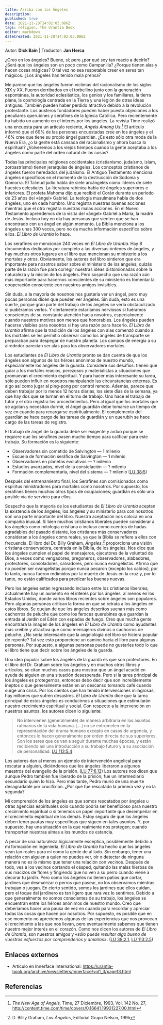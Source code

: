 ```yaml
---
title: Arriba con los Ángeles
description: 
published: true
date: 2021-11-28T14:02:03.086Z
tags: religion, The Urantia Book
editor: markdown
dateCreated: 2021-11-28T14:02:03.086Z
---
```


Autor: **Dick Bain** | Traductor: **Jan Herca**

¿Creo en los ángeles? Bueno, sí; pero ¿por qué soy tan reacio a decirlo? ¿Será que los ángeles son un poco como Campanilla? ¿Porque tienen alas y hacen cosas mágicas? O tal vez no sea respetable creer en seres tan mágicos. ¿Los ángeles han tenido mala prensa?

Me parece que los ángeles fueron víctimas del racionalismo de los siglos XIX y XX. Fueron derribados en el torbellino junto con la generación espontánea, la autoridad eclesiástica, los genios y los familiares, la tierra plana, la cosmología centrada en la Tierra y una legión de otras ideas antiguas. También pueden haber perdido atractivo debido a la revolución protestante. Los austeros fundadores pueden haber puesto objeciones a los peculiares querubines y serafines de la Iglesia Católica. Pero recientemente ha habido un aumento en el interés por los ángeles. La revista Time realizó una encuesta para un artículo reciente, _Angels Among Us_.[^1] El artículo informó que el 69% de las personas encuestadas cree en los ángeles y el 46% cree que tiene su propio ángel guardián. ¿Es esto sólo otra moda de la Nueva Era, ¿o la gente está cansada del racionalismo y ahora busca lo espiritual? ¿Volveremos a los viejos tiempos cuando la gente aceptaba a los ángeles como parte del orden natural de las cosas?

Todas las principales religiones occidentales (cristianismo, judaísmo, islam, zoroastrismo) tienen jerarquías de ángeles. Los conceptos cristianos de ángeles fueron heredados del judaísmo. El Antiguo Testamento menciona ángeles específicos en el momento de la destrucción de Sodoma y Gomorra. El Talmud judío habla de siete arcángeles como líderes de siete huestes celestiales. La literatura rabínica habla de ángeles superiores e inferiores. El profeta Mahoma dijo que recibió el Corán durante un período de 23 años del «ángel» Gabriel. La teología musulmana habla de dos ángeles, uno en cada hombro. Uno registra nuestras buenas acciones mientras que el otro registra nuestras malas acciones. En el Nuevo Testamento aprendemos de la visita del «ángel» Gabriel a María, la madre de Jesús. Incluso hoy en día hay personas que sienten que se han encontrado con un ángel en algún momento. La Biblia menciona a los ángeles unas 300 veces, pero no da mucha información específica sobre ellos. _El Libro de Urantia_ lo hace.

Los serafines se mencionan 240 veces en _El Libro de Urantia_. Hay 8 documentos dedicados por completo a las diversas órdenes de ángeles, y hay muchos otros lugares en el libro que mencionan su ministerio a los mortales y otros. Obviamente, los autores del libro sintieron que era importante para nosotros saber sobre el ministerio de los ángeles; quizás parte de la razón fue para corregir nuestras ideas distorsionadas sobre la naturaleza y la misión de los ángeles. Pero sospecho que una razón aún más importante para hacernos conscientes de su ministerio es fomentar la cooperación consciente con nuestros amigos invisibles.

Sin duda, a la mayoría de nosotros nos gustaría ver un ángel, pero muy pocas personas dicen que pueden ver ángeles. Sin duda, esto es una suerte, porque gran parte del trabajo de los ángeles se vería obstaculizado si pudiéramos verlos. Y ciertamente estaríamos nerviosos si fuéramos conscientes de su constante atención hacia nosotros, especialmente cuando nuestros motivos son menos que honorables. Los ángeles pueden hacerse visibles para nosotros si hay una razón para hacerlo. _El Libro de Urantia_ afirma que la tradición de los ángeles con alas comenzó cuando a los mortales se les permitió observar cómo los ángeles de transporte se preparaban para despegar de nuestro planeta. Los campos de energía a su alrededor parecían ser alas para los observadores mortales.

Los estudiantes de _El Libro de Urantia_ pronto se dan cuenta de que los ángeles son algunos de los héroes anónimos de nuestro mundo, especialmente los ángeles de la guarda. Considere sus desafíos: tienen que guiar a los mortales reacios, perezosos y materialistas a situaciones que promuevan el crecimiento espiritual. Y para hacer más interesante su tarea, sólo pueden influir en nosotros manipulando las circunstancias externas. Es algo así como jugar al ping-pong por control remoto. Además, parece que deben trabajar por lo menos 12 horas diarias, los siete días de la semana, ya que hay dos que se turnan en el turno de trabajo. Uno hace el trabajo de tutor y el otro registra los procedimientos. Pero al igual que los mortales que se agotan y necesitan dormir, el ángel guardián debe tomarse un tiempo de vez en cuando para recargarse espiritualmente. El complemento del guardián se hace cargo de las tareas de guardián y un querubín se hace cargo de las tareas de registro.

El trabajo de ángel de la guarda debe ser exigente y arduo porque se requiere que los serafines pasen mucho tiempo para calificar para este trabajo. Su formación es la siguiente:
* Observadores sin cometido de Salvington — 1 milenio
* Escuela de formación seráfica de Salvington — 1 milenio
* Observadores en planetas evolutivos — ? milenio
* Estudios avanzados, nivel de la constelación — ? milenio
* Formación complementaria, nivel del sistema — ? milenio ([LU 38:5](/es/The_Urantia_Book/38#p5))

Después del entrenamiento final, los Serafines son comisionados como espíritus ministradores para mortales como nosotros. Por supuesto, los serafines tienen muchos otros tipos de ocupaciones; guardián es sólo una posible vía de servicio para ellos.

Sospecho que la mayoría de los estudiantes de _El Libro de Urantia_ aceptan la existencia de los ángeles; los ángeles y su ministerio para con nosotros son una parte importante del libro. Nuestra aceptación nos coloca en una compañía inusual. Si bien muchos cristianos liberales pueden considerar a los ángeles como mitología cristiana o incluso como cuentos de hadas agradables del pasado distante, los cristianos más conservadores consideran a los ángeles como reales, ya que la Biblia se refiere a ellos con frecuencia. El libro del Dr. Billy Graham, _Ángeles_,[^2] proporciona una visión cristiana conservadora, centrada en la Biblia, de los ángeles. Nos dice que los ángeles cumplen el papel de mensajeros, ejecutores de la voluntad de Dios, a veces como vengadores, pregoneros, observadores, alabadores, protectores, consoladores, salvadores, pero nunca evangelistas. Afirma que no pueden ser evangelistas porque nunca pecaron (excepto los caídos), por lo tanto, nunca fueron redimidos por la muerte de Jesús en la cruz y, por lo tanto, no están calificados para predicar las buenas nuevas.

Pero los ángeles están regresando incluso entre los cristianos liberales; actualmente hay un aumento en el interés por los ángeles, al menos en los Estados Unidos, donde varios libros recientes sobre ángeles son populares. Pero algunas personas critican la forma en que se retrata a los ángeles en estos libros. Se quejan de que los ángeles descritos suenan más como cachorros de peluche que como los feroces querubines que guardan la entrada al Jardín del Edén con espadas de fuego. Creo que mucha gente encontrará la imagen de los ángeles en _El Libro de Urantia_ como ayudantes más creíble y atractiva que como mensajeros divinos o cachorros de peluche. ¿No sería interesante que la angelología del libro se hiciera popular de repente? Tal vez esto proporcione un camino hacia el libro para algunas personas. Por supuesto, a algunas personas puede no gustarles todo lo que el libro tiene que decir sobre los ángeles de la guarda.

Una idea popular sobre los ángeles de la guarda es que son protectores. En el libro del Dr. Graham sobre los ángeles y en muchos otros libros y artículos, se citan muchos casos para mostrar que un ángel acudió en ayuda de alguien en una situación desesperada. Pero si la tarea principal de los ángeles es protegernos, entonces debo decir que son increíblemente ineptos o que generalmente están en un descanso tomando café cuando surge una crisis. Por los cientos que han tenido intervenciones milagrosas, hay millones que sufren desastres. _El Libro de Urantia_ dice que la tarea principal de estos ángeles es conducirnos a situaciones que estimularán nuestro crecimiento espiritual y social. Con respecto a la intervención en nuestros asuntos, los autores dicen lo siguiente: 

> No intervienen (generalmente) de manera arbitraria en los asuntos rutinarios de la vida humana. [...] no se entrometen en la representación del drama humano excepto en casos de urgencia, y entonces lo hacen generalmente por orden directa de sus superiores. Son los seres que os van a seguir durante muchas épocas, y están recibiendo así una introducción a su trabajo futuro y a su asociación de personalidad. [LU 113:5.4](/es/The_Urantia_Book/113#p5_4)

Los autores dan al menos un ejemplo de intervención angelical para rescatar a alguien, diciéndonos que los ángeles liberaron a algunos maestros del evangelio de la prisión. ([LU 77:8.12](/es/The_Urantia_Book/77#p8_12)) Los autores nos dicen que aunque Pedro también fue liberado de la prisión, fue un intermediario secundario quien lo hizo. Pero más tarde, Pedro murió de una muerte desagradable por crucifixión. ¿Por qué fue rescatado la primera vez y no la segunda?

Mi comprensión de los ángeles es que somos rescatados por ángeles u otras agencias espirituales solo cuando podría ser beneficioso para nuestro crecimiento espiritual o si tenemos un papel importante que desempeñar en el crecimiento espiritual de los demás. Estoy seguro de que los ángeles deben tener pautas muy específicas que siguen en tales asuntos. Y, por supuesto, hay una situación en la que realmente nos protegen; cuando transportan nuestras almas a los mundos de estancia.

A pesar de una naturaleza lógicamente escéptica, posiblemente debido a mi formación en ingeniería, _El Libro de Urantia_ ha hecho que los ángeles sean tan reales para mí como la gente de al lado. Sin embargo, tener una relación con alguien a quien no puedes ver, oír o detectar de ninguna manera no es lo mismo que tener una relación con vecinos. Después de todo, ves a los vecinos cortando el césped, quitando las malas hierbas de sus macizos de flores y fingiendo que no ven a su perro cuando viene a decorar tu jardín. Pero como los ángeles no tienen patios que cortar, jardines que desmalezar o perros que pasear, no los observamos mientras trabajan o juegan. En cierto sentido, somos los jardines que ellos cuidan, pero el toque del jardinero es tan ligero que rara vez lo sentimos. Debido a que generalmente no somos conscientes de su trabajo, los ángeles se encuentran entre los héroes anónimos de nuestro mundo. Creo que deberíamos hacer una pausa de vez en cuando para recordar y apreciar todas las cosas que hacen por nosotros. Por supuesto, es posible que en ese momento no apreciemos algunas de las experiencias que nos provocan el crecimiento a las que nos llevan, pero eventualmente sabemos que tienen nuestro mejor interés en el corazón. Como nos dicen los autores de _El Libro de Urantia_, son nuestros amigos y «_sólo puede resultar algo bueno de vuestros esfuerzos por comprenderlos y amarlos_». ([LU 38:2.1](/es/The_Urantia_Book/38#p2_1), [LU 113:2.5](/es/The_Urantia_Book/113#p2_5))

## Enlaces externos

* Artículo en Innerface International: https://urantia-book.org/archive/newsletters/innerface/vol1_3/page13.html

## Referencias

[^1]: _The New Age of Angels,_ Time, 27 Diciembre, 1993, Vol. 142 No. 27, http://content.time.com/time/covers/0,16641,19931227,00.html

[^2]: D. Billiy Graham, _Los Ángeles_, Editorial Grupo Nelson, 1995